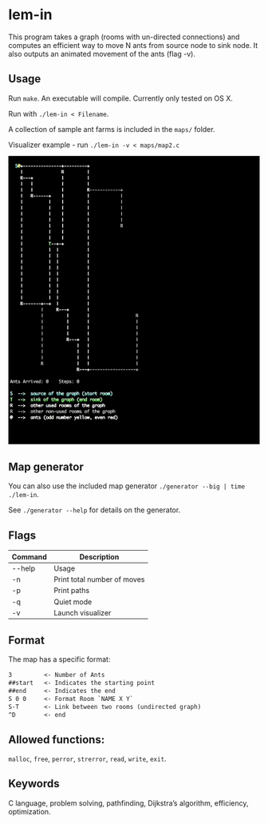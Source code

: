 # lem-in
This program takes a graph (rooms with un-directed connections) and computes an efficient way to move N ants from source node to sink node. It also outputs an animated movement of the ants (flag -v).

## Usage
Run `make`. An executable will compile. Currently only tested on OS X.

Run with `./lem-in < Filename`.

A collection of sample ant farms is included in the `maps/` folder.

Visualizer example - run `./lem-in -v < maps/map2.c`

![animation](img/lem_in_animation.gif)

## Map generator

You can also use the included map generator `./generator --big | time ./lem-in`.

See `./generator --help` for details on the generator.

## Flags
| Command | Description |
| ------ | ------ |
| --help | Usage |
| -n | Print total number of moves |
| -p | Print paths |
| -q | Quiet mode |
| -v | Launch visualizer |

## Format
The map has a specific format:
```console
3         <- Number of Ants
##start   <- Indicates the starting point
##end     <- Indicates the end
S 0 0     <- Format Room `NAME X Y`
S-T       <- Link between two rooms (undirected graph)
^D        <- end
```

## Allowed functions:
`malloc`, `free`, `perror`, `strerror`, `read`, `write`, `exit`.
## Keywords
C language, problem solving, pathfinding, Dijkstra’s algorithm, efficiency, optimization.

